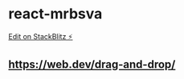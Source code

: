 # react-mrbsva

[Edit on StackBlitz ⚡️](https://stackblitz.com/edit/react-mrbsva)

## https://web.dev/drag-and-drop/

